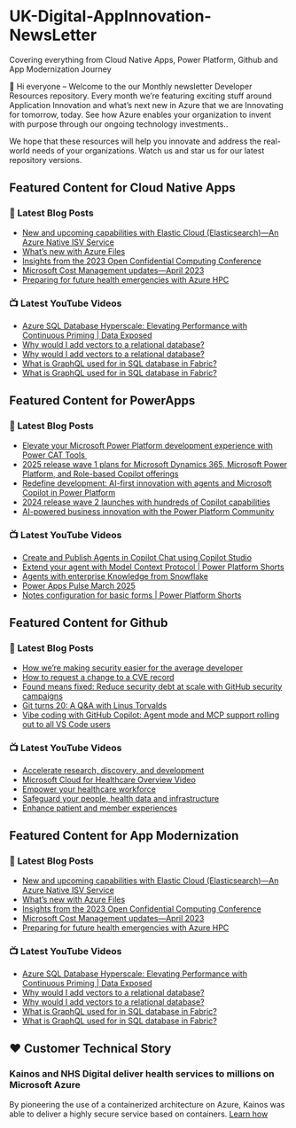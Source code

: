 # UK-Digital-AppInnovation-NewsLetter

Covering everything from Cloud Native Apps, Power Platform, Github and App Modernization Journey

👋 Hi everyone – Welcome to the our Monthly newsletter Developer Resources repository. Every month we’re featuring exciting stuff around Application Innovation and what’s next new in Azure that we are Innovating for tomorrow, today. See how Azure enables your organization to invent with purpose through our ongoing technology investments..


We hope that these resources will help you innovate and address the real-world needs of your organizations. Watch us and star us for our latest repository versions.

## Featured Content for Cloud Native Apps


### 📝 Latest Blog Posts

    
<!-- BLOGCNA:START -->
- [New and upcoming capabilities with Elastic Cloud (Elasticsearch)—An Azure Native ISV Service](https://azure.microsoft.com/blog/new-and-upcoming-capabilities-with-elastic-cloud-elasticsearch-an-azure-native-isv-service/)
- [What’s new with Azure Files](https://azure.microsoft.com/blog/what-s-new-with-azure-files/)
- [Insights from the 2023 Open Confidential Computing Conference](https://azure.microsoft.com/blog/insights-from-the-2023-open-confidential-computing-conference/)
- [Microsoft Cost Management updates—April 2023](https://azure.microsoft.com/blog/microsoft-cost-management-updates-april-2023/)
- [Preparing for future health emergencies with Azure HPC ](https://azure.microsoft.com/blog/preparing-for-future-health-emergencies-with-azure-hpc/)
<!-- BLOGCNA:END -->

### 📺 Latest YouTube Videos

 
<!-- YOUTUBECNA:START -->
- [Azure SQL Database Hyperscale: Elevating Performance with Continuous Priming | Data Exposed](https://www.youtube.com/watch?v=9AfmK2VLp8M)
- [Why would I add vectors to a relational database?](https://www.youtube.com/watch?v=vHhKEN7Ru_k)
- [Why would I add vectors to a relational database?](https://www.youtube.com/watch?v=ja4zVc-f-GI)
- [What is GraphQL used for in SQL database in Fabric?](https://www.youtube.com/watch?v=Cmi4jzaYdPw)
- [What is GraphQL used for in SQL database in Fabric?](https://www.youtube.com/watch?v=r7Bg2_QfVrE)
<!-- YOUTUBECNA:END -->

##  Featured Content for PowerApps
### 📝 Latest Blog Posts
<!-- BLOGPOWER:START -->
- [Elevate your Microsoft Power Platform development experience with Power CAT Tools ](https://www.microsoft.com/en-us/power-platform/blog/2025/03/04/elevate-your-microsoft-power-platform-development-experience-with-power-cat-tools/)
- [2025 release wave 1 plans for Microsoft Dynamics 365, Microsoft Power Platform, and Role-based Copilot offerings](https://www.microsoft.com/en-us/dynamics-365/blog/business-leader/2025/01/23/2025-release-wave-1-plans-for-microsoft-dynamics-365-microsoft-power-platform-and-role-based-copilot-offerings/)
- [Redefine development: AI-first innovation with agents and Microsoft Copilot in Power Platform](https://www.microsoft.com/en-us/power-platform/blog/2024/11/19/redefine-development-ai-first-innovation-with-agents-and-microsoft-copilot-in-power-platform/)
- [2024 release wave 2 launches with hundreds of Copilot capabilities](https://www.microsoft.com/en-us/dynamics-365/blog/business-leader/2024/10/29/2024-release-wave-2-launches-with-hundreds-of-copilot-capabilities/)
- [AI-powered business innovation with the Power Platform Community](https://www.microsoft.com/en-us/power-platform/blog/2024/09/18/ai-powered-business-innovation-with-the-power-platform-community/)
<!-- BLOGPOWER:END -->
 ### 📺 Latest YouTube Videos
    
<!-- YOUTUBEPOWER:START -->
- [Create and Publish Agents in Copilot Chat using Copilot Studio](https://www.youtube.com/watch?v=Y2KUi_wuKC0)
- [Extend your agent with Model Context Protocol | Power Platform Shorts](https://www.youtube.com/watch?v=MaMUWK-wMQk)
- [Agents with enterprise Knowledge from Snowflake](https://www.youtube.com/watch?v=2dqXUtPTGL0)
- [Power Apps Pulse March 2025](https://www.youtube.com/watch?v=TRmtgIRwInY)
- [Notes configuration for basic forms | Power Platform Shorts](https://www.youtube.com/watch?v=p0iywxkvNwo)
<!-- YOUTUBEPOWER:END -->

##  Featured Content for Github
### 📝 Latest Blog Posts
<!-- BLOGGITHUB:START -->
- [How we’re making security easier for the average developer](https://github.blog/security/application-security/how-were-making-security-easier-for-the-average-developer/)
- [How to request a change to a CVE record](https://github.blog/security/vulnerability-research/how-to-request-a-change-to-a-cve-record/)
- [Found means fixed: Reduce security debt at scale with GitHub security campaigns](https://github.blog/security/application-security/found-means-fixed-reduce-security-debt-at-scale-with-github-security-campaigns/)
- [Git turns 20: A Q&#038;A with Linus Torvalds](https://github.blog/open-source/git/git-turns-20-a-qa-with-linus-torvalds/)
- [Vibe coding with GitHub Copilot: Agent mode and MCP support rolling out to all VS Code users](https://github.blog/news-insights/product-news/github-copilot-agent-mode-activated/)
<!-- BLOGGITHUB:END -->
### 📺 Latest YouTube Videos
<!-- YOUTUBEGITHUB:START -->
- [Accelerate research, discovery, and development](https://www.youtube.com/watch?v=v_vxP1ckAIk)
- [Microsoft Cloud for Healthcare Overview Video](https://www.youtube.com/watch?v=ju7-s7Sb8Yg)
- [Empower your healthcare workforce](https://www.youtube.com/watch?v=WLwRRsCrBXs)
- [Safeguard your people, health data and infrastructure](https://www.youtube.com/watch?v=NmTv5iWY8mE)
- [Enhance patient and member experiences](https://www.youtube.com/watch?v=ZJm0UcSEwxU)
<!-- YOUTUBEGITHUB:END -->
##  Featured Content for App Modernization
### 📝 Latest Blog Posts
<!-- BLOGAPPMOD:START -->
- [New and upcoming capabilities with Elastic Cloud (Elasticsearch)—An Azure Native ISV Service](https://azure.microsoft.com/blog/new-and-upcoming-capabilities-with-elastic-cloud-elasticsearch-an-azure-native-isv-service/)
- [What’s new with Azure Files](https://azure.microsoft.com/blog/what-s-new-with-azure-files/)
- [Insights from the 2023 Open Confidential Computing Conference](https://azure.microsoft.com/blog/insights-from-the-2023-open-confidential-computing-conference/)
- [Microsoft Cost Management updates—April 2023](https://azure.microsoft.com/blog/microsoft-cost-management-updates-april-2023/)
- [Preparing for future health emergencies with Azure HPC ](https://azure.microsoft.com/blog/preparing-for-future-health-emergencies-with-azure-hpc/)
<!-- BLOGAPPMOD:END -->
### 📺 Latest YouTube Videos
<!-- YOUTUBEAPPMOD:START -->
- [Azure SQL Database Hyperscale: Elevating Performance with Continuous Priming | Data Exposed](https://www.youtube.com/watch?v=9AfmK2VLp8M)
- [Why would I add vectors to a relational database?](https://www.youtube.com/watch?v=vHhKEN7Ru_k)
- [Why would I add vectors to a relational database?](https://www.youtube.com/watch?v=ja4zVc-f-GI)
- [What is GraphQL used for in SQL database in Fabric?](https://www.youtube.com/watch?v=Cmi4jzaYdPw)
- [What is GraphQL used for in SQL database in Fabric?](https://www.youtube.com/watch?v=r7Bg2_QfVrE)
<!-- YOUTUBEAPPMOD:END -->


## ♥️ Customer Technical Story 

### Kainos and NHS Digital deliver health services to millions on Microsoft Azure

By pioneering the use of a containerized architecture on Azure, Kainos was able to deliver a highly secure service based on containers. [Learn how](https://customers.microsoft.com/en-us/story/1368348549535774520-kainos-and-nhs-digital-deliver-health-services-to-millions-on-microsoft-azure)

